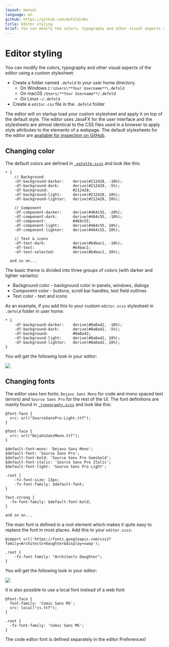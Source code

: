 ```yaml
---
layout: manual
language: en
github: https://github.com/defold/doc
title: Editor styling
brief: You can modify the colors, typography and other visual aspects of the editor using a custom stylesheet.
---
```


# Editor styling

You can modify the colors, typography and other visual aspects of the editor using a custom stylesheet:

* Create a folder named `.defold` in your user home directory.
  * On Windows `C:\Users\**Your Username**\.defold`
  * On macOS `/Users/**Your Username**/.defold`
  * On Linux `~/.defold`
* Create a `editor.css` file in the `.defold` folder

The editor will on startup load your custom stylesheet and apply it on top of the default style. The editor uses JavaFX for the user interface and the stylesheets are almost identical to the CSS files used in a browser to apply style attributes to the elements of a webpage. The default stylesheets for the editor are [available for inspection on GitHub](https://github.com/defold/defold/tree/editor-dev/editor/styling/stylesheets/base).

## Changing color

The default colors are defined in [`_palette.scss`](https://github.com/defold/defold/blob/editor-dev/editor/styling/stylesheets/base/_palette.scss) and look like this:

```
* {
	// Background
	-df-background-darker:    derive(#212428, -10%);
	-df-background-dark:      derive(#212428, -5%);
	-df-background:           #212428;
	-df-background-light:     derive(#212428, 10%);
	-df-background-lighter:   derive(#212428, 20%);

	// Component
	-df-component-darker:     derive(#464c55, -20%);
	-df-component-dark:       derive(#464c55, -10%);
	-df-component:            #464c55;
	-df-component-light:      derive(#464c55, 10%);
	-df-component-lighter:    derive(#464c55, 20%);

	// Text & icons
	-df-text-dark:            derive(#b4bac1, -10%);
	-df-text:                 #b4bac1;
	-df-text-selected:        derive(#b4bac1, 20%);

  and so on...
```

The basic theme is divided into three groups of colors (with darker and lighter variants):

* Background color - background color in panels, windows, dialogs
* Component color - buttons, scroll bar handles, text field outlines
* Text color - text and icons

As an example, if you add this to your custom `editor.scss` stylesheet in `.defold` folder in user home:

```
* {
	-df-background-darker:    derive(#0a0a42, -10%);
	-df-background-dark:      derive(#0a0a42, -5%);
	-df-background:           #0a0a42;
	-df-background-light:     derive(#0a0a42, 10%);
	-df-background-lighter:   derive(#0a0a42, 20%);
}
```

You will get the following look in your editor:

![](../images/editor/editor-styling-color.png)


## Changing fonts

The editor uses two fonts: `Dejavu Sans Mono` for code and mono spaced text (errors) and `Source Sans Pro` for the rest of the UI. The font definitions are mainly found in [`_typography.scss`](https://github.com/defold/defold/blob/editor-dev/editor/styling/stylesheets/base/_typography.scss) and look like this:

```
@font-face {
  src: url("SourceSansPro-Light.ttf");
}

@font-face {
  src: url("DejaVuSansMono.ttf");
}

$default-font-mono: 'Dejavu Sans Mono';
$default-font: 'Source Sans Pro';
$default-font-bold: 'Source Sans Pro Semibold';
$default-font-italic: 'Source Sans Pro Italic';
$default-font-light: 'Source Sans Pro Light';

.root {
    -fx-font-size: 13px;
    -fx-font-family: $default-font;
}

Text.strong {
  -fx-font-family: $default-font-bold;
}

and so on...
```

The main font is defined in a root element which makes it quite easy to replace the font in most places. Add this to your `editor.scss`:

```
@import url('https://fonts.googleapis.com/css2?family=Architects+Daughter&display=swap');

.root {
    -fx-font-family: "Architects Daughter";
}
```

You will get the following look in your editor:

![](../images/editor/editor-styling-fonts.png)

It is also possible to use a local font instead of a web font:

```
@font-face {
  font-family: 'Comic Sans MS';
  src: local("cs.ttf");
}

.root {
  -fx-font-family: 'Comic Sans MS';
}
```

<div class='sidenote' markdown='1'>
The code editor font is defined separately in the editor Preferences!
</div>
